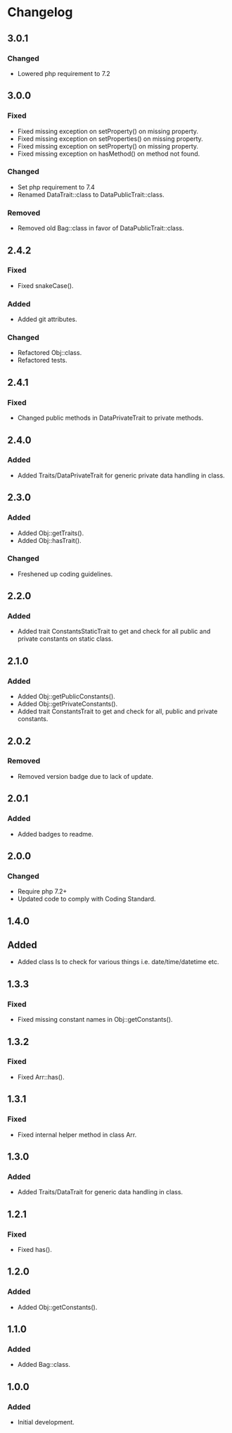 # Changelog

## 3.0.1

### Changed
- Lowered php requirement to 7.2

## 3.0.0

### Fixed
- Fixed missing exception on setProperty() on missing property.
- Fixed missing exception on setProperties() on missing property.
- Fixed missing exception on setProperty() on missing property.
- Fixed missing exception on hasMethod() on method not found.

### Changed
- Set php requirement to 7.4
- Renamed DataTrait::class to DataPublicTrait::class.

### Removed
- Removed old Bag::class in favor of DataPublicTrait::class.

## 2.4.2

### Fixed
- Fixed snakeCase().

### Added
- Added git attributes.

### Changed
- Refactored Obj::class.
- Refactored tests.

## 2.4.1

### Fixed
- Changed public methods in DataPrivateTrait to private methods.

## 2.4.0

### Added
- Added Traits/DataPrivateTrait for generic private data handling in class.

## 2.3.0

### Added
- Added Obj::getTraits().
- Added Obj::hasTrait().

### Changed
- Freshened up coding guidelines.

## 2.2.0

### Added
- Added trait ConstantsStaticTrait to get and check for all public and private constants on static class.

## 2.1.0

### Added
- Added Obj::getPublicConstants().
- Added Obj::getPrivateConstants().
- Added trait ConstantsTrait to get and check for all, public and private constants.

## 2.0.2

### Removed
- Removed version badge due to lack of update.

## 2.0.1

### Added
- Added badges to readme.

## 2.0.0

### Changed
- Require php 7.2+
- Updated code to comply with Coding Standard.

## 1.4.0

## Added
- Added class Is to check for various things i.e. date/time/datetime etc.

## 1.3.3

### Fixed
- Fixed missing constant names in Obj::getConstants().

## 1.3.2

### Fixed
- Fixed Arr::has().

## 1.3.1

### Fixed
- Fixed internal helper method in class Arr.

## 1.3.0

### Added
- Added Traits/DataTrait for generic data handling in class.

## 1.2.1

### Fixed
- Fixed has().

## 1.2.0

### Added
- Added Obj::getConstants().


## 1.1.0

### Added
- Added Bag::class.


## 1.0.0

### Added
- Initial development.

